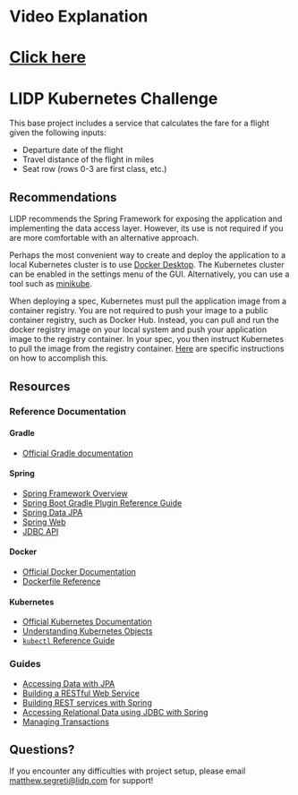 # Video Explanation
# [Click here](https://youtu.be/_SHmHjBJprM)


# LIDP Kubernetes Challenge

This base project includes a service that calculates the fare for a flight given the following inputs:

* Departure date of the flight
* Travel distance of the flight in miles
* Seat row (rows 0-3 are first class, etc.)

## Recommendations

LIDP recommends the Spring Framework for exposing the application and implementing the data access layer. However, its use is not required if you are more comfortable with an alternative approach.

Perhaps the most convenient way to create and deploy the application to a local Kubernetes cluster is to use [Docker Desktop](https://www.docker.com/products/docker-desktop/). The Kubernetes cluster can be enabled in the settings menu of the GUI. Alternatively, you can use a tool such as [minikube](https://minikube.sigs.k8s.io/docs/start/).

When deploying a spec, Kubernetes must pull the application image from a container registry. You are not required to push your image to a public container registry, such as Docker Hub. Instead, you can pull and run the docker registry image on your local system and push your application image to the registry container. In your spec, you then instruct Kubernetes to pull the image from the registry container. [Here](https://docs.docker.com/registry/deploying/#run-a-local-registry) are specific instructions on how to accomplish this.

## Resources

### Reference Documentation

#### Gradle
* [Official Gradle documentation](https://docs.gradle.org)

#### Spring
* [Spring Framework Overview](https://docs.spring.io/spring-framework/docs/current/reference/html/overview.html)
* [Spring Boot Gradle Plugin Reference Guide](https://docs.spring.io/spring-boot/docs/current/gradle-plugin/reference/html/)
* [Spring Data JPA](https://docs.spring.io/spring-boot/docs/current/reference/htmlsingle/#data.sql.jpa-and-spring-data)
* [Spring Web](https://docs.spring.io/spring-boot/docs/current/reference/htmlsingle/#web)
* [JDBC API](https://docs.spring.io/spring-boot/docs/current/reference/htmlsingle/#data.sql)

#### Docker
* [Official Docker Documentation](https://docs.docker.com/)
* [Dockerfile Reference](https://docs.docker.com/engine/reference/builder/)

#### Kubernetes
* [Official Kubernetes Documentation](https://kubernetes.io/docs/home/)
* [Understanding Kubernetes Objects](https://kubernetes.io/docs/concepts/overview/working-with-objects/kubernetes-objects/)
* [`kubectl` Reference Guide](https://kubernetes.io/docs/reference/generated/kubectl/kubectl-commands)

### Guides
* [Accessing Data with JPA](https://spring.io/guides/gs/accessing-data-jpa/)
* [Building a RESTful Web Service](https://spring.io/guides/gs/rest-service/)
* [Building REST services with Spring](https://spring.io/guides/tutorials/rest/)
* [Accessing Relational Data using JDBC with Spring](https://spring.io/guides/gs/relational-data-access/)
* [Managing Transactions](https://spring.io/guides/gs/managing-transactions/)

## Questions?

If you encounter any difficulties with project setup, please email matthew.segreti@lidp.com for support!
